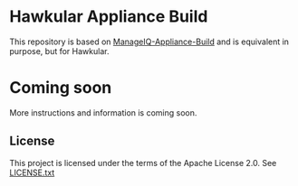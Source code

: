 # Hawkular Appliance Build

This repository is based on [ManageIQ-Appliance-Build](https://github.com/ManageIQ/manageiq-appliance-build)
and is equivalent in purpose, but for Hawkular. 

# Coming soon

More instructions and information is coming soon.

## License

This project is licensed under the terms of the Apache License 2.0.  See [LICENSE.txt](LICENSE.txt)
